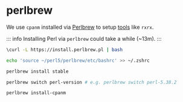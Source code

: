 # perlbrew

We use `cpanm` installed via [Perlbrew](https://perlbrew.pl/) to setup [tools](/macos/tools#rxrx) like `rxrx`.

::: info
Installing Perl via `perlbrew` could take a while (~13m).
:::

```sh
\curl -L https://install.perlbrew.pl | bash
```

```sh
echo 'source ~/perl5/perlbrew/etc/bashrc' >> ~/.zshrc
```

```sh
perlbrew install stable
```

```sh
perlbrew switch perl-version # e.g. perlbrew switch perl-5.38.2
```

```sh
perlbrew install-cpanm
```
